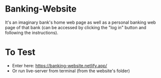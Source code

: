 # Banking-Website
It's an imaginary bank's home web page as well as a personal banking web page of that bank (can be accessed by clicking the "log in" button and following the instructions). 

# To Test
- Enter here: https://banking-website.netlify.app/
- Or run live-server from terminal (from the website's folder)
